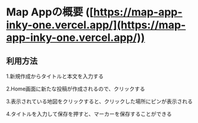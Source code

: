 # Map Appの概要 ([https://map-app-inky-one.vercel.app/](https://map-app-inky-one.vercel.app/))

## 利用方法
1.新規作成からタイトルと本文を入力する  

2.Home画面に新たな投稿が作成されるので、クリックする  

3.表示されている地図をクリックすると、クリックした場所にピンが表示される  

4.タイトルを入力して保存を押すと、マーカーを保存することができる  
